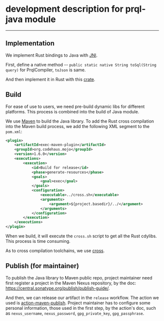 # development description for prql-java module

---

## Implementation

We implement Rust bindings to Java with
[JNI](https://docs.oracle.com/javase/8/docs/technotes/guides/jni/).

First, define a native method --
`public static native String toSql(String query)` for PrqlCompiler, `toJson` is
same.

And then implement it in Rust with this
[crate](https://docs.rs/jni/latest/jni/).

## Build

For ease of use to users, we need pre-build dynamic libs for different
platforms. This process is combined into the build of Java module.

We use [Maven](https://maven.apache.org/) to build the Java library. To add the
Rust cross compilation into the Maven build process, we add the following XML
segment to the `pom.xml`:

```xml
<plugin>
    <artifactId>exec-maven-plugin</artifactId>
    <groupId>org.codehaus.mojo</groupId>
    <version>1.6.0</version>
    <executions>
        <execution>
            <id>Build for release</id>
            <phase>generate-resources</phase>
            <goals>
                <goal>exec</goal>
            </goals>
            <configuration>
                <executable>../cross.sh</executable>
                <arguments>
                    <argument>${project.basedir}/../</argument>
                </arguments>
            </configuration>
        </execution>
    </executions>
</plugin>
```

When we build, it will execute the `cross.sh` script to get all the Rust
cdylibs. This process is time consuming.

As to cross compilation toolchains, we use
[cross](https://github.com/cross-rs/cross).

## Publish (for maintainer)

To publish the Java library to Maven public repo, project maintainer need first
register a project in the Maven Nexus repository, by the doc:
<https://central.sonatype.org/publish/publish-guide/>.

And then, we can release our artifact in the `release` workflow. The action we
used is
[action-maven-publish](https://github.com/marketplace/actions/action-maven-publish).
Project maintainer has to configure some personal information, those used in the
first step, by the action's doc, such as `nexus_username`, `nexus_password`,
`gpg_private_key`, `gpg_passphrase`.

